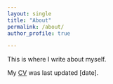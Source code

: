 ```yaml
---
layout: single
title: "About"
permalink: /about/
author_profile: true

---
```

This is where I write about myself.

My [CV](https://austinwkraft-lingworkshop.github.io/minimal-mistakes-example/assets/ExampleCV.pdf) was last updated [date].
